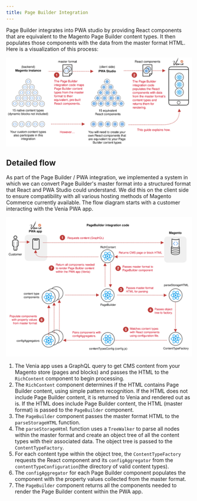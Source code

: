 ```yaml
---
title: Page Builder Integration
---
```


Page Builder integrates into PWA studio by providing React components that are equivalent to the Magento Page Builder content types. It then populates those components with the data from the master format HTML. Here is a visualization of this process:

![Page Builder Integration Overview](PageBuilderIntegration.svg)



## Detailed flow

As part of the Page Builder / PWA integration, we implemented a system in which we can convert Page Builder's master format into a structured format that React and PWA Studio could understand. We did this on the client side to ensure compatibility with all various hosting methods of Magento Commerce currently available. The flow diagram starts with a customer interacting with the Venia PWA app. 

![Page Builder Integration Details](PageBuilderIntegrationDetails.svg)

1. The Venia app uses a GraphQL query to get CMS content from your Magento store (pages and blocks) and passes the HTML to the `RichContent` component to begin processing.
2. The `RichContent` component determines if the HTML contains Page Builder content, using simple pattern recognition. If the HTML does not include Page Builder content, it is returned to Venia and rendered out as is. If the HTML does include Page Builder content, the HTML (master format) is passed to the `PageBuilder` component.
3. The `PageBuilder` component passes the master format HTML to the `parseStorageHTML` function.
4. The `parseStorageHtml` function uses a `TreeWalker` to parse all nodes within the master format and create an object tree of all the content types with their associated data. The object tree is passed to the `ContentTypeFactory`.
5. For each content type within the object tree, the `ContentTypeFactory` requests the React component and its `configAggregator` from the `contentTypeConfiguration`(the directory of valid content types).
6. The `configAggregator` for each Page Builder component populates the component with the property values collected from the master format.
7. The `PageBuilder` component returns all the components needed to render the Page Builder content within the PWA app.
